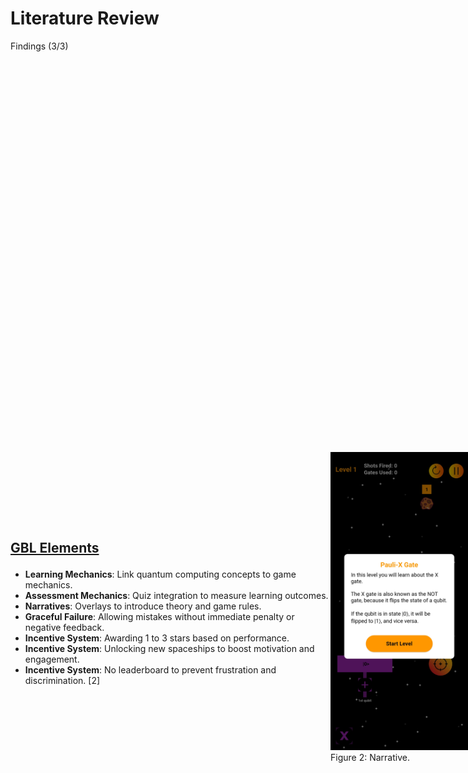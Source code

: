 # Literature Review
<p class='slide-subtitle'>Findings (3/3)</p>

<div class='section-wrapper'>
  <div class='text-wrapper'>
    <h2>GBL Elements</h2>
    <ul class='flex-list'>
      <li v-after class='fade-out-vclick'>
        <strong>Learning Mechanics</strong>: Link quantum computing concepts to game mechanics.
      </li>
      <li v-after class='fade-out-vclick'>
        <strong>Assessment Mechanics</strong>: Quiz integration to measure learning outcomes.
      </li>
      <li v-click='+1' class='fade-out-vclick'>
        <strong>Narratives</strong>: Overlays to introduce theory and game rules.
      </li>
      <li v-click='+2' class='fade-out-vclick'>
        <strong>Graceful Failure</strong>: Allowing mistakes without immediate penalty or negative feedback.
      </li>
      <li v-click='+3' class='fade-out-vclick'>
        <strong>Incentive System</strong>: Awarding 1 to 3 stars based on performance.
      </li>
      <li v-click='+3' class='fade-out-vclick'>
        <strong>Incentive System</strong>: Unlocking new spaceships to boost motivation and engagement.
      </li>
      <li v-click='+3' class='fade-out-vclick'>
        <strong>Incentive System</strong>: No leaderboard to prevent frustration and discrimination.
        <Link class='ref-link' to=''>[2]</Link>
      </li>
    </ul>
  </div>
  <div class='img-group'>
    <div class='img-caption-wrapper' v-click='+1'>
      <div class='image-wrapper grey-shadow bg-white-smoke rounded-xl'>
        <img class='rounded-xl' src='../../assets/images/design/theory_slide.jpg'/>
      </div>
      <span>Figure 2: Narrative.</span>
    </div>
    <div class='img-caption-wrapper' v-click='+3'>
      <div class='image-wrapper grey-shadow bg-white-smoke rounded-xl'>
        <img class='rounded-xl' src='../../assets/images/design/score_and_reward.jpg'/>
      </div>
      <span>Figure 3: Incentive System.</span>
    </div>
  </div>
</div>

<style>
  h2 {
    text-decoration: underline;
    margin-bottom: 1em;
  }

  .section-wrapper {
    position: absolute;
    top: 20%;
    display: flex;
    flex-direction: row;
    justify-content: space-evenly;
    align-items: center;
  }

  .image-wrapper img {
    max-width: 220px;
  }

  .img-group {
    display: flex;
    min-height: 500px;
    width: 220px;
  }

  .img-group .img-caption-wrapper.slidev-vclick-prior {
    display: none;
  }

</style>